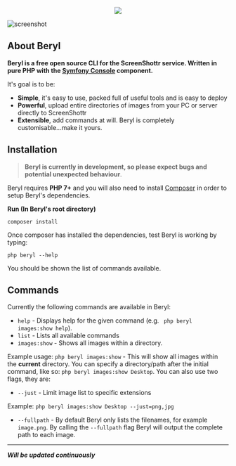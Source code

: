 <p align="center"><img src="https://i.gyazo.com/2d8237cafb8cc5b53f61de27bd88a601.png"></p>

![screenshot](https://i.gyazo.com/2c78e30922972b46501d7ead82d0399d.png)

## About Beryl ##

**Beryl is a free open source CLI for the ScreenShottr service. Written in pure PHP with the [Symfony Console](https://symfony.com/doc/current/components/console.html) component.**

It's goal is to be:

* **Simple**, it's easy to use, packed full of useful tools and is easy to deploy
* **Powerful**, upload entire directories of images from your PC or server directly to ScreenShottr
* **Extensible**, add commands at will. Beryl is completely customisable...make it yours.


## Installation

> **Beryl is currently in development, so please expect bugs and potential unexpected behaviour**.

Beryl requires **PHP 7+** and you will also need to install [Composer](https://getcomposer.org) in order to setup Beryl's dependencies.

**Run (In Beryl's root directory)**
```
composer install
```

Once composer has installed the dependencies, test Beryl is working by typing:

```
php beryl --help
```

You should be shown the list of commands available.

## Commands
Currently the following commands are available in Beryl:

 - ``` help ``` - Displays help for the given command (e.g. ``` php beryl images:show help```).
 - ``` list ``` - Lists all available commands
 - ``` images:show ``` - Shows all images within a directory.
 
 Example usage:
 ``` php beryl images:show ``` - This will show all images within the **current** directory. You can specify a directory/path after the initial command, like so:
 ``` php beryl images:show Desktop ```. You can also use two flags, they are:
 
 - ``` --just ``` - Limit image list to specific extensions
 
 Example:
 ``` php beryl images:show Desktop --just=png,jpg ```
 - ``` --fullpath ``` - By default Beryl only lists the filenames, for example `image.png`. By calling the `--fullpath` flag Beryl will output the complete path to each image.


----------
***Will be updated continuously***
